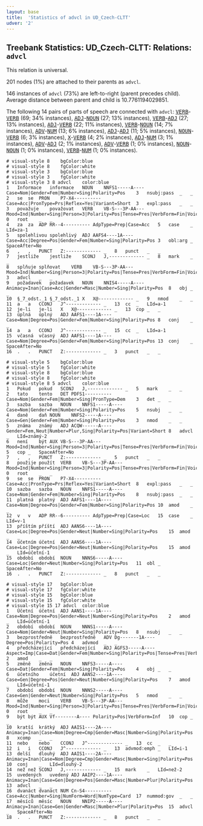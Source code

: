 ```yaml
---
layout: base
title:  'Statistics of advcl in UD_Czech-CLTT'
udver: '2'
---
```


## Treebank Statistics: UD_Czech-CLTT: Relations: `advcl`

This relation is universal.

201 nodes (1%) are attached to their parents as `advcl`.

146 instances of `advcl` (73%) are left-to-right (parent precedes child).
Average distance between parent and child is 10.7761194029851.

The following 14 pairs of parts of speech are connected with `advcl`: <tt><a href="cs_cltt-pos-VERB.html">VERB</a></tt>-<tt><a href="cs_cltt-pos-VERB.html">VERB</a></tt> (69; 34% instances), <tt><a href="cs_cltt-pos-ADJ.html">ADJ</a></tt>-<tt><a href="cs_cltt-pos-NOUN.html">NOUN</a></tt> (27; 13% instances), <tt><a href="cs_cltt-pos-VERB.html">VERB</a></tt>-<tt><a href="cs_cltt-pos-ADJ.html">ADJ</a></tt> (27; 13% instances), <tt><a href="cs_cltt-pos-ADJ.html">ADJ</a></tt>-<tt><a href="cs_cltt-pos-VERB.html">VERB</a></tt> (22; 11% instances), <tt><a href="cs_cltt-pos-VERB.html">VERB</a></tt>-<tt><a href="cs_cltt-pos-NOUN.html">NOUN</a></tt> (14; 7% instances), <tt><a href="cs_cltt-pos-ADV.html">ADV</a></tt>-<tt><a href="cs_cltt-pos-NUM.html">NUM</a></tt> (13; 6% instances), <tt><a href="cs_cltt-pos-ADJ.html">ADJ</a></tt>-<tt><a href="cs_cltt-pos-ADJ.html">ADJ</a></tt> (11; 5% instances), <tt><a href="cs_cltt-pos-NOUN.html">NOUN</a></tt>-<tt><a href="cs_cltt-pos-VERB.html">VERB</a></tt> (6; 3% instances), <tt><a href="cs_cltt-pos-X.html">X</a></tt>-<tt><a href="cs_cltt-pos-VERB.html">VERB</a></tt> (4; 2% instances), <tt><a href="cs_cltt-pos-ADJ.html">ADJ</a></tt>-<tt><a href="cs_cltt-pos-NUM.html">NUM</a></tt> (3; 1% instances), <tt><a href="cs_cltt-pos-ADV.html">ADV</a></tt>-<tt><a href="cs_cltt-pos-ADJ.html">ADJ</a></tt> (2; 1% instances), <tt><a href="cs_cltt-pos-ADV.html">ADV</a></tt>-<tt><a href="cs_cltt-pos-VERB.html">VERB</a></tt> (1; 0% instances), <tt><a href="cs_cltt-pos-NOUN.html">NOUN</a></tt>-<tt><a href="cs_cltt-pos-NOUN.html">NOUN</a></tt> (1; 0% instances), <tt><a href="cs_cltt-pos-VERB.html">VERB</a></tt>-<tt><a href="cs_cltt-pos-NUM.html">NUM</a></tt> (1; 0% instances).


~~~ conllu
# visual-style 8	bgColor:blue
# visual-style 8	fgColor:white
# visual-style 3	bgColor:blue
# visual-style 3	fgColor:white
# visual-style 3 8 advcl	color:blue
1	Informace	informace	NOUN	NNFS1-----A----	Case=Nom|Gender=Fem|Number=Sing|Polarity=Pos	3	nsubj:pass	_	_
2	se	se	PRON	P7-X4----------	Case=Acc|PronType=Prs|Reflex=Yes|Variant=Short	3	expl:pass	_	_
3	považuje	považovat	VERB	VB-S---3P-AA---	Mood=Ind|Number=Sing|Person=3|Polarity=Pos|Tense=Pres|VerbForm=Fin|Voice=Act	0	root	_	_
4	za	za	ADP	RR--4----------	AdpType=Prep|Case=Acc	5	case	_	LId=za-1
5	spolehlivou	spolehlivý	ADJ	AAFS4----1A----	Case=Acc|Degree=Pos|Gender=Fem|Number=Sing|Polarity=Pos	3	obl:arg	_	SpaceAfter=No
6	,	,	PUNCT	Z:-------------	_	8	punct	_	_
7	jestliže	jestliže	SCONJ	J,-------------	_	8	mark	_	_
8	splňuje	splňovat	VERB	VB-S---3P-AA---	Mood=Ind|Number=Sing|Person=3|Polarity=Pos|Tense=Pres|VerbForm=Fin|Voice=Act	3	advcl	_	_
9	požadavek	požadavek	NOUN	NNIS4-----A----	Animacy=Inan|Case=Acc|Gender=Masc|Number=Sing|Polarity=Pos	8	obj	_	_
10	§_7_odst._1	§_7_odst._1	X	X@-------------	_	9	nmod	_	_
11	a	a	CCONJ	J^-------------	_	13	cc	_	LId=a-1
12	je-li	je-li	X	X@-------------	_	13	cop	_	_
13	úplná	úplný	ADJ	AAFS1----1A----	Case=Nom|Degree=Pos|Gender=Fem|Number=Sing|Polarity=Pos	8	conj	_	_
14	a	a	CCONJ	J^-------------	_	15	cc	_	LId=a-1
15	včasná	včasný	ADJ	AAFS1----1A----	Case=Nom|Degree=Pos|Gender=Fem|Number=Sing|Polarity=Pos	13	conj	_	SpaceAfter=No
16	.	.	PUNCT	Z:-------------	_	3	punct	_	_

~~~


~~~ conllu
# visual-style 5	bgColor:blue
# visual-style 5	fgColor:white
# visual-style 8	bgColor:blue
# visual-style 8	fgColor:white
# visual-style 8 5 advcl	color:blue
1	Pokud	pokud	SCONJ	J,-------------	_	5	mark	_	_
2	tato	tento	DET	PDFS1----------	Case=Nom|Gender=Fem|Number=Sing|PronType=Dem	3	det	_	_
3	sazba	sazba	NOUN	NNFS1-----A----	Case=Nom|Gender=Fem|Number=Sing|Polarity=Pos	5	nsubj	_	_
4	daně	daň	NOUN	NNFS2-----A----	Case=Gen|Gender=Fem|Number=Sing|Polarity=Pos	3	nmod	_	_
5	známa	známý	ADJ	ACQW------A----	Gender=Fem,Neut|Number=Plur,Sing|Polarity=Pos|Variant=Short	8	advcl	_	LId=známý-2
6	není	být	AUX	VB-S---3P-AA---	Mood=Ind|Number=Sing|Person=3|Polarity=Pos|Tense=Pres|VerbForm=Fin|Voice=Act	5	cop	_	SpaceAfter=No
7	,	,	PUNCT	Z:-------------	_	5	punct	_	_
8	použije	použít	VERB	VB-S---3P-AA---	Mood=Ind|Number=Sing|Person=3|Polarity=Pos|Tense=Pres|VerbForm=Fin|Voice=Act	0	root	_	_
9	se	se	PRON	P7-X4----------	Case=Acc|PronType=Prs|Reflex=Yes|Variant=Short	8	expl:pass	_	_
10	sazba	sazba	NOUN	NNFS1-----A----	Case=Nom|Gender=Fem|Number=Sing|Polarity=Pos	8	nsubj:pass	_	_
11	platná	platný	ADJ	AAFS1----1A----	Case=Nom|Degree=Pos|Gender=Fem|Number=Sing|Polarity=Pos	10	amod	_	_
12	v	v	ADP	RR--6----------	AdpType=Prep|Case=Loc	15	case	_	LId=v-1
13	příštím	příští	ADJ	AANS6----1A----	Case=Loc|Degree=Pos|Gender=Neut|Number=Sing|Polarity=Pos	15	amod	_	_
14	účetním	účetní	ADJ	AANS6----1A----	Case=Loc|Degree=Pos|Gender=Neut|Number=Sing|Polarity=Pos	15	amod	_	LId=účetní-1
15	období	období	NOUN	NNNS6-----A----	Case=Loc|Gender=Neut|Number=Sing|Polarity=Pos	11	obl	_	SpaceAfter=No
16	.	.	PUNCT	Z:-------------	_	8	punct	_	_

~~~


~~~ conllu
# visual-style 17	bgColor:blue
# visual-style 17	fgColor:white
# visual-style 15	bgColor:blue
# visual-style 15	fgColor:white
# visual-style 15 17 advcl	color:blue
1	Účetní	účetní	ADJ	AANS1----1A----	Case=Nom|Degree=Pos|Gender=Neut|Number=Sing|Polarity=Pos	2	amod	_	LId=účetní-1
2	období	období	NOUN	NNNS1-----A----	Case=Nom|Gender=Neut|Number=Sing|Polarity=Pos	8	nsubj	_	_
3	bezprostředně	bezprostředně	ADV	Dg-------1A----	Degree=Pos|Polarity=Pos	4	advmod	_	_
4	předcházející	předcházející	ADJ	AGFS3-----A----	Aspect=Imp|Case=Dat|Gender=Fem|Number=Sing|Polarity=Pos|Tense=Pres|VerbForm=Part|Voice=Act	2	amod	_	_
5	změně	změna	NOUN	NNFS3-----A----	Case=Dat|Gender=Fem|Number=Sing|Polarity=Pos	4	obj	_	_
6	účetního	účetní	ADJ	AANS2----1A----	Case=Gen|Degree=Pos|Gender=Neut|Number=Sing|Polarity=Pos	7	amod	_	LId=účetní-1
7	období	období	NOUN	NNNS2-----A----	Case=Gen|Gender=Neut|Number=Sing|Polarity=Pos	5	nmod	_	_
8	může	moci	VERB	VB-S---3P-AA---	Mood=Ind|Number=Sing|Person=3|Polarity=Pos|Tense=Pres|VerbForm=Fin|Voice=Act	0	root	_	_
9	být	být	AUX	Vf--------A----	Polarity=Pos|VerbForm=Inf	10	cop	_	_
10	kratší	krátký	ADJ	AAIS1----2A----	Animacy=Inan|Case=Nom|Degree=Cmp|Gender=Masc|Number=Sing|Polarity=Pos	8	xcomp	_	_
11	nebo	nebo	CCONJ	J^-------------	_	13	cc	_	_
12	i	i	CCONJ	J^-------------	_	13	advmod:emph	_	LId=i-1
13	delší	dlouhý	ADJ	AAIS1----2A----	Animacy=Inan|Case=Nom|Degree=Cmp|Gender=Masc|Number=Sing|Polarity=Pos	10	conj	_	LId=dlouhý-2
14	než	než	SCONJ	J,-------------	_	15	mark	_	LId=než-2
15	uvedených	uvedený	ADJ	AAIP2----1A----	Animacy=Inan|Case=Gen|Degree=Pos|Gender=Masc|Number=Plur|Polarity=Pos	13	advcl	_	_
16	dvanáct	dvanáct	NUM	Cn-S4----------	Case=Acc|Number=Sing|NumForm=Word|NumType=Card	17	nummod:gov	_	_
17	měsíců	měsíc	NOUN	NNIP2-----A----	Animacy=Inan|Case=Gen|Gender=Masc|Number=Plur|Polarity=Pos	15	advcl	_	SpaceAfter=No
18	.	.	PUNCT	Z:-------------	_	8	punct	_	_

~~~


